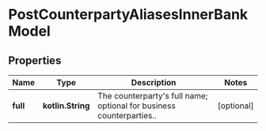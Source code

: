 
# PostCounterpartyAliasesInnerBankModel

## Properties
Name | Type | Description | Notes
------------ | ------------- | ------------- | -------------
**full** | **kotlin.String** | The counterparty&#39;s full name; optional for business counterparties.. |  [optional]




